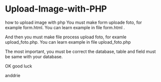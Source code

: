 Upload-Image-with-PHP
=====================

how to upload image with php
You must make form uploade foto, for example form.html. You can learn example in file form.html . 

And then you must make file process upload foto, for examle upload_foto.php. You can learn example in file upload_foto.php

The most important, you must be correct the database, table and field must be same with your database.

OK good luck


anddrie
